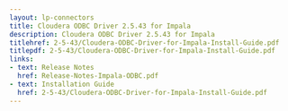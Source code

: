 ```yaml
---
layout: lp-connectors
title: Cloudera ODBC Driver 2.5.43 for Impala
description: Cloudera ODBC Driver 2.5.43 for Impala
titlehref: 2-5-43/Cloudera-ODBC-Driver-for-Impala-Install-Guide.pdf
titlepdf: 2-5-43/Cloudera-ODBC-Driver-for-Impala-Install-Guide.pdf
links:
- text: Release Notes
  href: Release-Notes-Impala-ODBC.pdf
- text: Installation Guide
  href: 2-5-43/Cloudera-ODBC-Driver-for-Impala-Install-Guide.pdf
---
```

